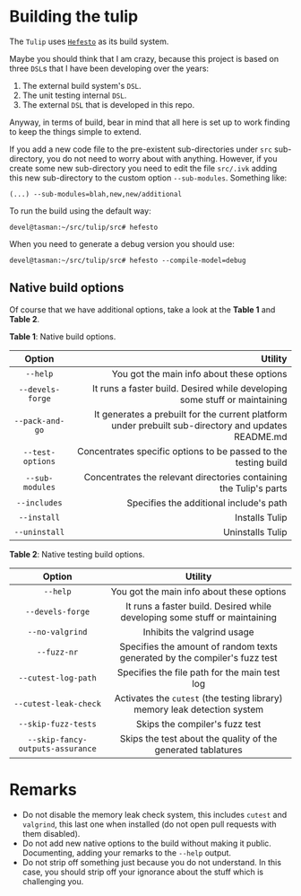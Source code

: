 # Building the tulip

The ``Tulip`` uses [``Hefesto``](https://github.com/rafael-santiago/hefesto) as its build system.

Maybe you should think that I am crazy, because this project is based on three ``DSL``s that I have been developing over
the years:

1. The external build system's ``DSL``.
2. The unit testing internal ``DSL``.
3. The external ``DSL`` that is developed in this repo.

Anyway, in terms of build, bear in mind that all here is set up to work finding to keep the things simple to extend.

If you add a new code file to the pre-existent sub-directories under ``src`` sub-directory, you do not need to
worry about with anything. However, if you create some new sub-directory you need to edit the file ``src/.ivk``
adding this new sub-directory to the custom option ``--sub-modules``. Something like:

```
(...) --sub-modules=blah,new,new/additional
```

To run the build using the default way:

```
devel@tasman:~/src/tulip/src# hefesto
```

When you need to generate a debug version you should use:

```
devel@tasman:~/src/tulip/src# hefesto --compile-model=debug
```

## Native build options

Of course that we have additional options, take a look at the **Table 1** and **Table 2**.

**Table 1**: Native build options.

|           **Option**              |                                       **Utility**                                                   |
|:---------------------------------:|----------------------------------------------------------------------------------------------------:|
|           ``--help``              | You got the main info about these options                                                           |
|           ``--devels-forge``      | It runs a faster build. Desired while developing some stuff or maintaining                          |
|           ``--pack-and-go``       | It generates a prebuilt for the current platform under prebuilt sub-directory and updates README.md |
|           ``--test-options``      | Concentrates specific options to be passed to the testing build                                     |
|           ``--sub-modules``       | Concentrates the relevant directories containing the Tulip's parts                                  |
|           ``--includes``          | Specifies the additional include's path                                                             |
|           ``--install``           | Installs Tulip                                                                                      |
|           ``--uninstall``         | Uninstalls Tulip                                                                                    |

**Table 2**: Native testing build options.

|            **Option**             |                             **Utility**                                            |
|:---------------------------------:|:----------------------------------------------------------------------------------:|
|     ``--help``                    |        You got the main info about these options                                   |
|     ``--devels-forge``            |        It runs a faster build. Desired while developing some stuff or maintaining  |
|     ``--no-valgrind``             |        Inhibits the valgrind usage                                                 |
|     ``--fuzz-nr``                 |        Specifies the amount of random texts generated by the compiler's fuzz test  |
|     ``--cutest-log-path``         |        Specifies the file path for the main test log                               |
|     ``--cutest-leak-check``       |        Activates the ``cutest`` (the testing library) memory leak detection system |
|     ``--skip-fuzz-tests``         |        Skips the compiler's fuzz test                                              |
| ``--skip-fancy-outputs-assurance``|        Skips the test about the quality of the generated tablatures                |

# Remarks

- Do not disable the memory leak check system, this includes ``cutest`` and ``valgrind``, this last one when installed (do not open pull requests with them disabled).
- Do not add new native options to the build without making it public. Documenting, adding your remarks to the ``--help`` output.
- Do not strip off something just because you do not understand. In this case, you should strip off your ignorance about the stuff which is challenging you.
